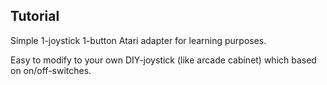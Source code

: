 ## Tutorial

Simple 1-joystick 1-button Atari adapter for learning purposes.

Easy to modify to your own DIY-joystick (like arcade cabinet) which based on on/off-switches.
